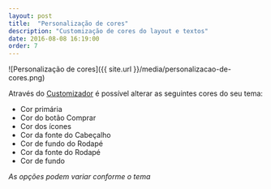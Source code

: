 ```yaml
---
layout: post
title:  "Personalização de cores"
description: "Customização de cores do layout e textos"
date: 2016-08-08 16:19:00
order: 7
---
```


![Personalização de cores]({{ site.url }}/media/personalizacao-de-cores.png)

Através do [Customizador](http://comoacessarocustomizar.com) é possível alterar as seguintes cores do seu tema:

* Cor primária
* Cor do botão Comprar
* Cor dos ícones
* Cor da fonte do Cabeçalho
* Cor de fundo do Rodapé
* Cor da fonte do Rodapé
* Cor de fundo

_As opções podem variar conforme o tema_